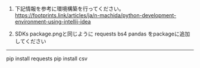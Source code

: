 1. 下記情報を参考に環境構築を行ってください。
https://footprints.link/articles/ja/n-machida/python-development-environment-using-intellij-idea

2. SDKs package.pngと同じように
requests
bs4
pandas
をpackageに追加してください

----------------------
pip install requests
pip install csv

